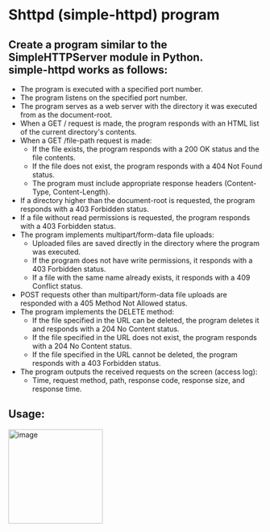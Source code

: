 Shttpd (simple-httpd) program
====

Create a program similar to the SimpleHTTPServer module in Python.<br>
simple-httpd works as follows:
----

- The program is executed with a specified port number.
- The program listens on the specified port number.
- The program serves as a web server with the directory it was executed from as the document-root.
- When a GET / request is made, the program responds with an HTML list of the current directory's contents.
- When a GET /file-path request is made:
  - If the file exists, the program responds with a 200 OK status and the file contents.
  - If the file does not exist, the program responds with a 404 Not Found status.
  - The program must include appropriate response headers (Content-Type, Content-Length).
- If a directory higher than the document-root is requested, the program responds with a 403 Forbidden status.
- If a file without read permissions is requested, the program responds with a 403 Forbidden status.
- The program implements multipart/form-data file uploads:
  - Uploaded files are saved directly in the directory where the program was executed.
  - If the program does not have write permissions, it responds with a 403 Forbidden status.
  - If a file with the same name already exists, it responds with a 409 Conflict status.
- POST requests other than multipart/form-data file uploads are responded with a 405 Method Not Allowed status.
- The program implements the DELETE method:
  - If the file specified in the URL can be deleted, the program deletes it and responds with a 204 No Content status.
  - If the file specified in the URL does not exist, the program responds with a 204 No Content status.
  - If the file specified in the URL cannot be deleted, the program responds with a 403 Forbidden status.
- The program outputs the received requests on the screen (access log):
  - Time, request method, path, response code, response size, and response time.

## Usage:
<img width="187" alt="image" src="https://user-images.githubusercontent.com/103839217/229298536-ff6f70f1-7051-4cd7-8f70-d4dc84057854.png">
